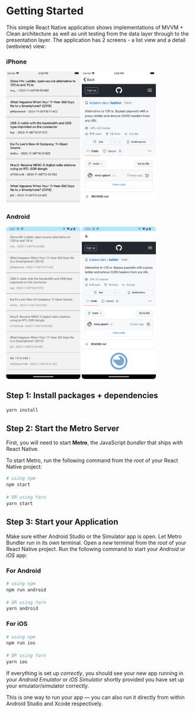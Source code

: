 # Getting Started

This simple React Native application shows implementations of MVVM + Clean architecture as well as unit testing from the data layer through to the presentation layer. The application has 2 screens - a list view and a detail (webview) view:

### iPhone

<img src="./screenshots/iphone.png" alt="isolated" width="200"/>
<img src="./screenshots/iphone-detail.png" alt="isolated" width="200"/>

### Android
<img src="./screenshots/android.png" alt="isolated" width="200"/>
<img src="./screenshots/android-detail.png" alt="isolated" width="200"/>

## Step 1: Install packages + dependencies
```bash
yarn install
```

## Step 2: Start the Metro Server

First, you will need to start **Metro**, the JavaScript _bundler_ that ships _with_ React Native.

To start Metro, run the following command from the _root_ of your React Native project:

```bash
# using npm
npm start

# OR using Yarn
yarn start
```

## Step 3: Start your Application

Make sure either Android Studio or the Simulator app is open. 
Let Metro Bundler run in its _own_ terminal. Open a _new_ terminal from the _root_ of your React Native project. Run the following command to start your _Android_ or _iOS_ app:

### For Android

```bash
# using npm
npm run android

# OR using Yarn
yarn android
```

### For iOS

```bash
# using npm
npm run ios

# OR using Yarn
yarn ios
```

If everything is set up _correctly_, you should see your new app running in your _Android Emulator_ or _iOS Simulator_ shortly provided you have set up your emulator/simulator correctly.

This is one way to run your app — you can also run it directly from within Android Studio and Xcode respectively.

